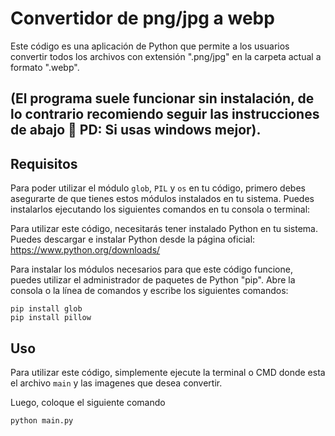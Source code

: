 # Convertidor de png/jpg a webp

Este código es una aplicación de Python que permite a los usuarios convertir todos los archivos con extensión ".png/jpg" en la carpeta actual a formato ".webp".

## (El programa suele funcionar sin instalación, de lo contrario recomiendo seguir las instrucciones de abajo 🙂 PD: Si usas windows mejor).

## Requisitos

Para poder utilizar el módulo `glob`, `PIL` y `os` en tu código, primero debes asegurarte de que tienes estos módulos instalados en tu sistema. Puedes instalarlos ejecutando los siguientes comandos en tu consola o terminal:

Para utilizar este código, necesitarás tener instalado Python en tu sistema. Puedes descargar e instalar Python desde la página oficial: https://www.python.org/downloads/


Para instalar los módulos necesarios para que este código funcione, puedes utilizar el administrador de paquetes de Python "pip". Abre la consola o la línea de comandos y escribe los siguientes comandos:

```console
pip install glob
pip install pillow
```
## Uso

Para utilizar este código, simplemente ejecute la terminal o CMD donde esta el archivo `main` y las imagenes que desea convertir.

Luego, coloque el siguiente comando
```console
python main.py
```
